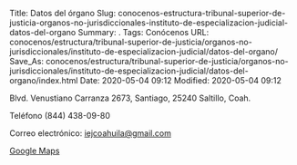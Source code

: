 Title: Datos del órgano
Slug: conocenos-estructura-tribunal-superior-de-justicia-organos-no-jurisdiccionales-instituto-de-especializacion-judicial-datos-del-organo
Summary: .
Tags: Conócenos
URL: conocenos/estructura/tribunal-superior-de-justicia/organos-no-jurisdiccionales/instituto-de-especializacion-judicial/datos-del-organo/
Save_As: conocenos/estructura/tribunal-superior-de-justicia/organos-no-jurisdiccionales/instituto-de-especializacion-judicial/datos-del-organo/index.html
Date: 2020-05-04 09:12
Modified: 2020-05-04 09:12



Blvd. Venustiano Carranza 2673, Santiago, 25240 Saltillo, Coah.

Teléfono (844) 438-09-80

Correo electrónico: iejcoahuila@gmail.com

[Google Maps](https://goo.gl/maps/o9HhzrEm4GYh7TKeA)



